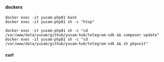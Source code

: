 #### dockers

    docker exec -it yusam-php81 bash
    docker exec -it yusam-php81 sh -c "htop"

    docker exec -it yusam-php81 sh -c "cd /var/www/data/yusam/github/yusam-hub/telegram-sdk && composer update"
    docker exec -it yusam-php81 sh -c "cd /var/www/data/yusam/github/yusam-hub/telegram-sdk && sh phpunit"

#### curl